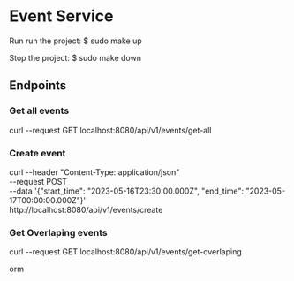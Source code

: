 # Event Service

Run run the project: $ sudo make up

Stop the project:  $ sudo make down

## Endpoints

### Get all events

curl --request GET localhost:8080/api/v1/events/get-all

### Create event

curl --header "Content-Type: application/json" \
     --request POST \
     --data '{"start_time": "2023-05-16T23:30:00.000Z", "end_time": "2023-05-17T00:00:00.000Z"}' \
     http://localhost:8080/api/v1/events/create

### Get Overlaping events

curl --request GET localhost:8080/api/v1/events/get-overlaping




orm